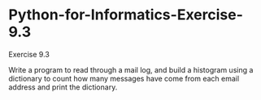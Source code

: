 # Python-for-Informatics-Exercise-9.3

Exercise 9.3

Write a program to read through a mail log, and build a histogram
using a dictionary to count how many messages have come from each email address
and print the dictionary.
